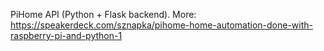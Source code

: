 PiHome API (Python + Flask backend). More: https://speakerdeck.com/sznapka/pihome-home-automation-done-with-raspberry-pi-and-python-1
